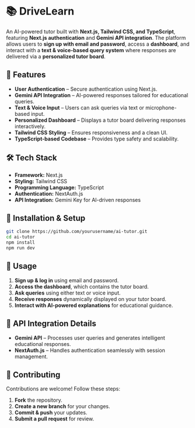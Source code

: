 # 📚 DriveLearn

An AI-powered tutor built with **Next.js, Tailwind CSS, and TypeScript**, featuring **Next.js authentication** and **Gemini API integration**. The platform allows users to **sign up with email and password**, access a **dashboard**, and interact with a **text & voice-based query system** where responses are delivered via a **personalized tutor board**.

## 🚀 Features
- **User Authentication** – Secure authentication using Next.js.
- **Gemini API Integration** – AI-powered responses tailored for educational queries.
- **Text & Voice Input** – Users can ask queries via text or microphone-based input.
- **Personalized Dashboard** – Displays a tutor board delivering responses interactively.
- **Tailwind CSS Styling** – Ensures responsiveness and a clean UI.
- **TypeScript-based Codebase** – Provides type safety and scalability.

## 🛠️ Tech Stack
- **Framework:** Next.js
- **Styling:** Tailwind CSS
- **Programming Language:** TypeScript
- **Authentication:** NextAuth.js
- **API Integration:** Gemini Key for AI-driven responses

## 🔧 Installation & Setup
```sh
git clone https://github.com/yourusername/ai-tutor.git
cd ai-tutor
npm install
npm run dev
```

## 📌 Usage
1. **Sign up & log in** using email and password.
2. **Access the dashboard**, which contains the tutor board.
3. **Ask queries** using either text or voice input.
4. **Receive responses** dynamically displayed on your tutor board.
5. **Interact with AI-powered explanations** for educational guidance.


## 📡 API Integration Details
- **Gemini API** – Processes user queries and generates intelligent educational responses.
- **NextAuth.js** – Handles authentication seamlessly with session management.


## 🤝 Contributing
Contributions are welcome! Follow these steps:
1. **Fork** the repository.
2. **Create a new branch** for your changes.
3. **Commit & push** your updates.
4. **Submit a pull request** for review.

